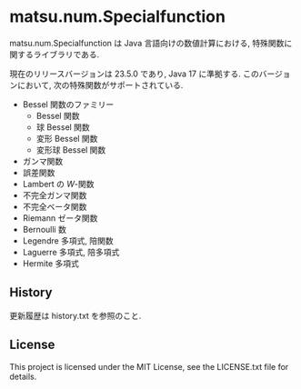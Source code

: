 # matsu.num.Specialfunction
matsu.num.Specialfunction は Java 言語向けの数値計算における, 特殊関数に関するライブラリである.

現在のリリースバージョンは 23.5.0 であり, Java 17 に準拠する.
このバージョンにおいて, 次の特殊関数がサポートされている.

- Bessel 関数のファミリー
  - Bessel 関数
  - 球 Bessel 関数
  - 変形 Bessel 関数
  - 変形球 Bessel 関数
- ガンマ関数
- 誤差関数
- Lambert の *W*-関数
- 不完全ガンマ関数
- 不完全ベータ関数
- Riemann ゼータ関数
- Bernoulli 数
- Legendre 多項式, 陪関数
- Laguerre 多項式, 陪多項式
- Hermite 多項式

## History
更新履歴は history.txt を参照のこと.

## License

This project is licensed under the MIT License, see the LICENSE.txt file for details.
